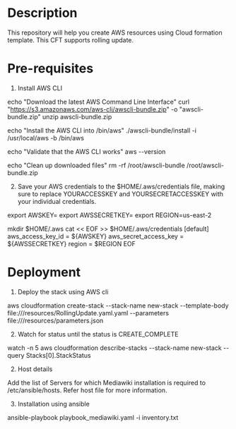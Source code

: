 # Description
This repository will help you create AWS resources using Cloud formation template. This CFT supports rolling update. 

# Pre-requisites
1. Install AWS CLI

echo "Download the latest AWS Command Line Interface"
curl "https://s3.amazonaws.com/aws-cli/awscli-bundle.zip" -o "awscli-bundle.zip"
unzip awscli-bundle.zip

echo "Install the AWS CLI into /bin/aws"
./awscli-bundle/install -i /usr/local/aws -b /bin/aws

echo "Validate that the AWS CLI works"
aws --version

echo "Clean up downloaded files"
rm -rf /root/awscli-bundle /root/awscli-bundle.zip

2. Save your AWS credentials to the $HOME/.aws/credentials file, making sure to replace YOURACCESSKEY and YOURSECRETACCESSKEY with your individual credentials.

export AWSKEY=<YOURACCESSKEY>
export AWSSECRETKEY=<YOURSECRETKEY>
export REGION=us-east-2

mkdir $HOME/.aws
cat << EOF >>  $HOME/.aws/credentials
[default]
aws_access_key_id = ${AWSKEY}
aws_secret_access_key = ${AWSSECRETKEY}
region = $REGION
EOF

# Deployment 
  

  1. Deploy the stack using AWS cli

  aws cloudformation create-stack --stack-name new-stack --template-body file:///resources/RollingUpdate.yaml.yaml  --parameters  file:///resources/parameters.json
  
  2. Watch for status until the status is CREATE_COMPLETE
  
  watch -n 5 aws cloudformation describe-stacks --stack-name new-stack --query Stacks[0].StackStatus

  2. Host details 
  
  Add the list of Servers for which Mediawiki installation is required to /etc/ansible/hosts. Refer host file for more information. 

  3. Installation using ansible

  ansible-playbook playbook_mediawiki.yaml -i inventory.txt
    
